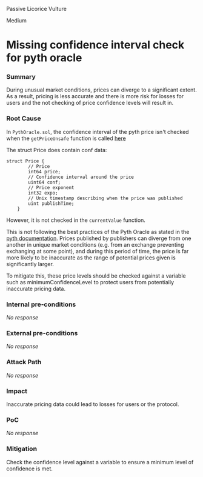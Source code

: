 Passive Licorice Vulture

Medium

# Missing confidence interval check for pyth oracle

### Summary

During unusual market conditions, prices can diverge to a significant extent. As a result, pricing is less accurate and there is more risk for losses for users and the not checking of price confidence levels will result in.
























### Root Cause

In `PythOracle.sol`, the confidence interval of the pyth price isn't checked when the `getPriceUnsafe` function is called [here](https://github.com/sherlock-audit/2024-11-oku/blob/main/oku-custom-order-types/contracts/oracle/External/PythOracle.sol#L27)

The struct Price does contain conf data:
```solidity
struct Price {
        // Price
        int64 price;
        // Confidence interval around the price
        uint64 conf;
        // Price exponent
        int32 expo;
        // Unix timestamp describing when the price was published
        uint publishTime;
    }
```
However, it is not checked in the `currentValue` function. 

This is not following the best practices of the Pyth Oracle as stated in the [pyth documentation](https://docs.pyth.network/price-feeds/best-practices#confidence-intervals). Prices published by publishers can diverge from one another in unique market conditions (e.g. from an exchange preventing exchanging at some point), and during this period of time, the price is far more likely to be inaccurate as the range of potential prices given is significantly larger.

To mitigate this, these price levels should be checked against a variable such as minimumConfidenceLevel to protect users from potentially inaccurate pricing data.

### Internal pre-conditions

_No response_

### External pre-conditions

_No response_

### Attack Path

_No response_

### Impact

Inaccurate pricing data could lead to losses for users or the protocol.



### PoC

_No response_

### Mitigation

Check the confidence level against a variable to ensure a minimum level of confidence is met.